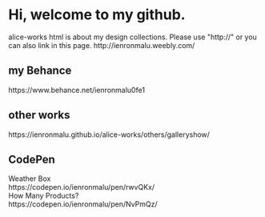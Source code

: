 <!--# alice-works-->
<h1>Hi, welcome to my github.</h1>
alice-works html is about my design collections.
Please use "http://" or you can also link in this page.
http://ienronmalu.weebly.com/
<!--<h2>Resume</h2>
cooming soon.-->
<h2>my Behance</h2>
https://www.behance.net/ienronmalu0fe1
<h2>other works</h2>
https://ienronmalu.github.io/alice-works/others/galleryshow/
<h2>CodePen</h2>
Weather Box<br>
https://codepen.io/ienronmalu/pen/rwvQKx/ <br>
How Many Products?<br>
https://codepen.io/ienronmalu/pen/NvPmQz/ <br>

